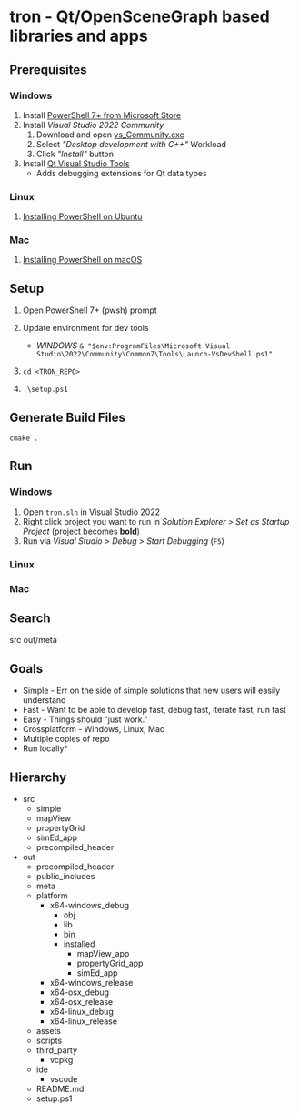 # tron - Qt/OpenSceneGraph based libraries and apps

## Prerequisites

### Windows

1. Install [PowerShell 7+ from Microsoft Store](https://www.microsoft.com/en-us/p/powershell/9mz1snwt0n5d)
2. Install *Visual Studio 2022 Community*
   1. Download and open [vs_Community.exe](https://aka.ms/vs/17/release/vs_community.exe)
   2.  Select *"Desktop development with C++"* Workload
   3.  Click *"Install"* button
3.  Install [Qt Visual Studio Tools](https://marketplace.visualstudio.com/items?itemName=TheQtCompany.QtVisualStudioTools2022)
    * Adds debugging extensions for Qt data types

### Linux

1. [Installing PowerShell on Ubuntu](https://docs.microsoft.com/en-us/powershell/scripting/install/install-ubuntu)

### Mac

1. [Installing PowerShell on macOS](https://docs.microsoft.com/en-us/powershell/scripting/install/installing-powershell-on-macos)

## Setup

1. Open PowerShell 7+ (pwsh) prompt
2. Update environment for dev tools
   * *WINDOWS* `& "$env:ProgramFiles\Microsoft Visual Studio\2022\Community\Common7\Tools\Launch-VsDevShell.ps1"`
3. `cd <TRON_REPO>`

3. `.\setup.ps1`

## Generate Build Files

`cmake .`

## Run

### Windows

1. Open `tron.sln` in Visual Studio 2022
2. Right click project you want to run in *Solution Explorer > Set as Startup Project* (project becomes **bold**)
3. Run via *Visual Studio > Debug > Start Debugging* (`F5`)

### Linux

### Mac


## Search

src 
out/meta

## Goals

* Simple - Err on the side of simple solutions that new users will easily understand
* Fast - Want to be able to develop fast, debug fast, iterate fast, run fast
* Easy - Things should "just work." 
* Crossplatform - Windows, Linux, Mac
* Multiple copies of repo 
* Run locally* 

## Hierarchy

* src
  * simple
  * mapView
  * propertyGrid
  * simEd_app
  * precompiled_header
* out
  * precompiled_header
  * public_includes
  * meta
  * platform
    * x64-windows_debug
      * obj
      * lib
      * bin
      * installed
        * mapView_app
        * propertyGrid_app
        * simEd_app
    * x64-windows_release
    * x64-osx_debug
    * x64-osx_release
    * x64-linux_debug
    * x64-linux_release
  * assets
  * scripts
  * third_party
    * vcpkg
  * ide
    * vscode
  * README.md
  * setup.ps1

